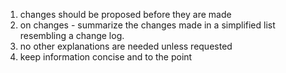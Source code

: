 1. changes should be proposed before they are made
2. on changes - summarize the changes made in a simplified list resembling a change log.
3. no other explanations are needed unless requested
4. keep information concise and to the point
